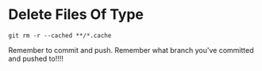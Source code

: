 # Delete Files Of Type

```
git rm -r --cached **/*.cache
```

Remember to commit and push. Remember what branch you've committed and pushed to!!!!